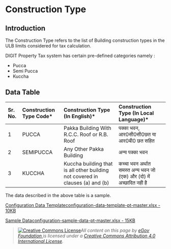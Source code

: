 # Construction Type

## Introduction <a id="introduction"></a>

The Construction Type refers to the list of Building construction types in the ULB limits considered for tax calculation.

DIGIT Property Tax system has certain pre-defined categories namely :

* Pucca
* Semi Pucca
* Kuccha

## Data Table <a id="data-table"></a>

| Sr. No. | Construction Type Code\* | Construction Type \(In English\)\* | Construction Type \(In Local Language\)\* |
| :--- | :--- | :--- | :--- |
| 1 | PUCCA | Pakka Building With R.C.C. Roof or R.B. Roof | पक्का भवन, आर0सी0सी0छत या आर0बी0 छत सहित |
| 2 | SEMIPUCCA | Any Other Pakka Building | अन्य पक्का भवन |
| 3 | KUCCHA | Kuccha building that is all other building not covered in clauses \(a\) and \(b\) | कच्चा भवन अर्थात समस्त अन्य भवन जो \(एक\) और \(दो\) में अच्छादित नही है |

The data described in the above table is a sample.

[Configuration Data Templateconfiguration-data-template-pt-master.xlsx - 10KB](https://firebasestorage.googleapis.com/v0/b/gitbook-28427.appspot.com/o/assets%2F-MERG_iQW5oN4ukgXP8K%2Fsync%2Faf47c79c944c953aed463cd5067940fc54d68630.xlsx?generation=1602050605757319&alt=media)

[Sample Dataconfiguration-sample-data-pt-master.xlsx - 15KB](https://firebasestorage.googleapis.com/v0/b/gitbook-28427.appspot.com/o/assets%2F-MERG_iQW5oN4ukgXP8K%2Fsync%2Fd22df176b956ad1f9ae35b34ad36e9e12fd6db38.xlsx?generation=1602050605800117&alt=media)





> [![Creative Commons License](https://i.creativecommons.org/l/by/4.0/80x15.png)](http://creativecommons.org/licenses/by/4.0/)_All content on this page by_ [_eGov Foundation_ ](https://egov.org.in/)_is licensed under a_ [_Creative Commons Attribution 4.0 International License_](http://creativecommons.org/licenses/by/4.0/)_._

